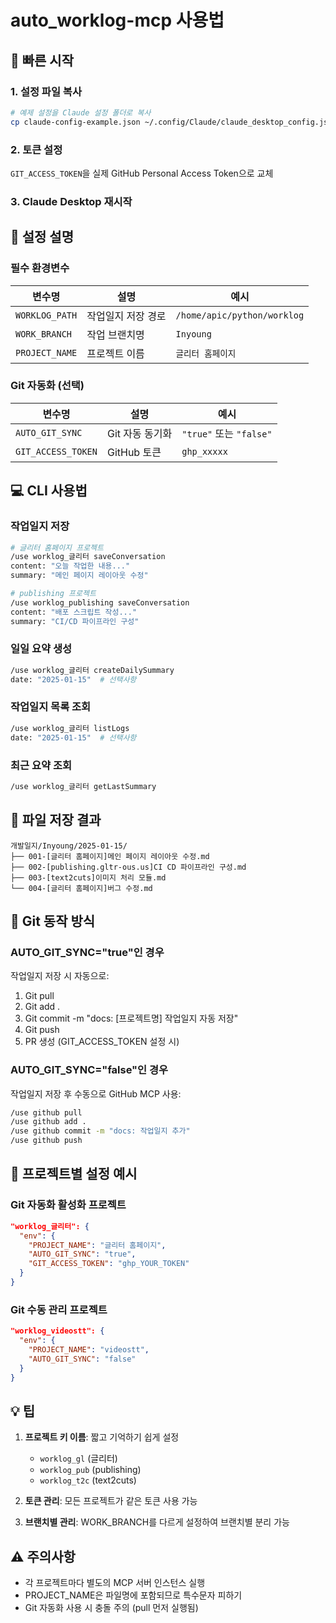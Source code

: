 # auto_worklog-mcp 사용법

## 🚀 빠른 시작

### 1. 설정 파일 복사
```bash
# 예제 설정을 Claude 설정 폴더로 복사
cp claude-config-example.json ~/.config/Claude/claude_desktop_config.json
```

### 2. 토큰 설정
`GIT_ACCESS_TOKEN`을 실제 GitHub Personal Access Token으로 교체

### 3. Claude Desktop 재시작

## 📝 설정 설명

### 필수 환경변수
| 변수명 | 설명 | 예시 |
|--------|------|------|
| `WORKLOG_PATH` | 작업일지 저장 경로 | `/home/apic/python/worklog` |
| `WORK_BRANCH` | 작업 브랜치명 | `Inyoung` |
| `PROJECT_NAME` | 프로젝트 이름 | `글리터 홈페이지` |

### Git 자동화 (선택)
| 변수명 | 설명 | 예시 |
|--------|------|------|
| `AUTO_GIT_SYNC` | Git 자동 동기화 | `"true"` 또는 `"false"` |
| `GIT_ACCESS_TOKEN` | GitHub 토큰 | `ghp_xxxxx` |

## 💻 CLI 사용법

### 작업일지 저장
```bash
# 글리터 홈페이지 프로젝트
/use worklog_글리터 saveConversation
content: "오늘 작업한 내용..."
summary: "메인 페이지 레이아웃 수정"

# publishing 프로젝트
/use worklog_publishing saveConversation
content: "배포 스크립트 작성..."
summary: "CI/CD 파이프라인 구성"
```

### 일일 요약 생성
```bash
/use worklog_글리터 createDailySummary
date: "2025-01-15"  # 선택사항
```

### 작업일지 목록 조회
```bash
/use worklog_글리터 listLogs
date: "2025-01-15"  # 선택사항
```

### 최근 요약 조회
```bash
/use worklog_글리터 getLastSummary
```

## 📁 파일 저장 결과

```
개발일지/Inyoung/2025-01-15/
├── 001-[글리터 홈페이지]메인 페이지 레이아웃 수정.md
├── 002-[publishing.gltr-ous.us]CI CD 파이프라인 구성.md
├── 003-[text2cuts]이미지 처리 모듈.md
└── 004-[글리터 홈페이지]버그 수정.md
```

## 🔄 Git 동작 방식

### AUTO_GIT_SYNC="true"인 경우
작업일지 저장 시 자동으로:
1. Git pull
2. Git add .
3. Git commit -m "docs: [프로젝트명] 작업일지 자동 저장"
4. Git push
5. PR 생성 (GIT_ACCESS_TOKEN 설정 시)

### AUTO_GIT_SYNC="false"인 경우
작업일지 저장 후 수동으로 GitHub MCP 사용:
```bash
/use github pull
/use github add .
/use github commit -m "docs: 작업일지 추가"
/use github push
```

## 🎯 프로젝트별 설정 예시

### Git 자동화 활성화 프로젝트
```json
"worklog_글리터": {
  "env": {
    "PROJECT_NAME": "글리터 홈페이지",
    "AUTO_GIT_SYNC": "true",
    "GIT_ACCESS_TOKEN": "ghp_YOUR_TOKEN"
  }
}
```

### Git 수동 관리 프로젝트
```json
"worklog_videostt": {
  "env": {
    "PROJECT_NAME": "videostt",
    "AUTO_GIT_SYNC": "false"
  }
}
```

## 💡 팁

1. **프로젝트 키 이름**: 짧고 기억하기 쉽게 설정
   - `worklog_gl` (글리터)
   - `worklog_pub` (publishing)
   - `worklog_t2c` (text2cuts)

2. **토큰 관리**: 모든 프로젝트가 같은 토큰 사용 가능

3. **브랜치별 관리**: WORK_BRANCH를 다르게 설정하여 브랜치별 분리 가능

## ⚠️ 주의사항

- 각 프로젝트마다 별도의 MCP 서버 인스턴스 실행
- PROJECT_NAME은 파일명에 포함되므로 특수문자 피하기
- Git 자동화 사용 시 충돌 주의 (pull 먼저 실행됨)